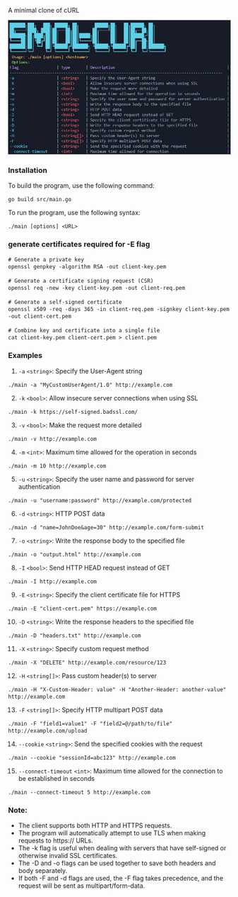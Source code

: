 A minimal clone of cURL

![smol-curl](./smol-curl.png)

### Installation

To build the program, use the following command:
```
go build src/main.go
```

To run the program, use the following syntax:
```
./main [options] <URL>
```

### generate certificates required for -E flag
```
# Generate a private key
openssl genpkey -algorithm RSA -out client-key.pem

# Generate a certificate signing request (CSR)
openssl req -new -key client-key.pem -out client-req.pem

# Generate a self-signed certificate
openssl x509 -req -days 365 -in client-req.pem -signkey client-key.pem -out client-cert.pem

# Combine key and certificate into a single file
cat client-key.pem client-cert.pem > client.pem
```

### Examples

1. `-a` `<string>`: Specify the User-Agent string
```
./main -a "MyCustomUserAgent/1.0" http://example.com
```

2. `-k` `<bool>`: Allow insecure server connections when using SSL
```
./main -k https://self-signed.badssl.com/
```

3. `-v` `<bool>`: Make the request more detailed
```
./main -v http://example.com
```

4. `-m` `<int>`: Maximum time allowed for the operation in seconds
```
./main -m 10 http://example.com
```

5. `-u` `<string>`: Specify the user name and password for server authentication
```
./main -u "username:password" http://example.com/protected
```

6. `-d` `<string>`: HTTP POST data
```
./main -d "name=JohnDoe&age=30" http://example.com/form-submit
```

7. `-o` `<string>`: Write the response body to the specified file
```
./main -o "output.html" http://example.com
```

8. `-I` `<bool>`: Send HTTP HEAD request instead of GET
```
./main -I http://example.com
```

9. `-E` `<string>`: Specify the client certificate file for HTTPS
```
./main -E "client-cert.pem" https://example.com
```

10. `-D` `<string>`: Write the response headers to the specified file
```
./main -D "headers.txt" http://example.com
```

11. `-X` `<string>`: Specify custom request method
```
./main -X "DELETE" http://example.com/resource/123
```

12. `-H` `<string[]>`: Pass custom header(s) to server
```
./main -H "X-Custom-Header: value" -H "Another-Header: another-value" http://example.com
```

13. `-F` `<string[]>`: Specify HTTP multipart POST data
```
./main -F "field1=value1" -F "field2=@/path/to/file" http://example.com/upload
```

14. `--cookie` `<string>`: Send the specified cookies with the request
```
./main --cookie "sessionId=abc123" http://example.com
```

15. `--connect-timeout` `<int>`: Maximum time allowed for the connection to be established in seconds
```
./main --connect-timeout 5 http://example.com
```

### Note:
- The client supports both HTTP and HTTPS requests.
- The program will automatically attempt to use TLS when making requests to https:// URLs.
- The -k flag is useful when dealing with servers that have self-signed or otherwise invalid SSL certificates.
- The -D and -o flags can be used together to save both headers and body separately.
- If both -F and -d flags are used, the -F flag takes precedence, and the request will be sent as multipart/form-data.